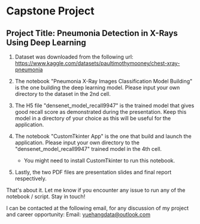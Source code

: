 # **Capstone Project**
## **Project Title: Pneumonia Detection in X-Rays Using Deep Learning**

1. Dataset was downloaded from the following url:
https://www.kaggle.com/datasets/paultimothymooney/chest-xray-pneumonia

2. The notebook "Pneumonia X-Ray Images Classification Model Building" is the one building the deep learning model. Please input your own directory to the dataset in the 2nd cell.

3. The H5 file "densenet_model_recall9947" is the trained model that gives good recall score as demonstrated during the presentation. Keep this model in a directory of your choice as this will be useful for the application.

4. The notebook "CustomTkinter App" is the one that build and launch the application. Please input your own directory to the "densenet_model_recall9947" trained model in the 4th cell.
	- You might need to install CustomTkinter to run this notebook.

5. Lastly, the two PDF files are presentation slides and final report respectively.


That's about it. Let me know if you encounter any issue to run any of the notebook / script.
Stay in touch!

I can be contacted at the following email, for any discussion of my project and career opportunity:
Email: yuehangdata@outlook.com
